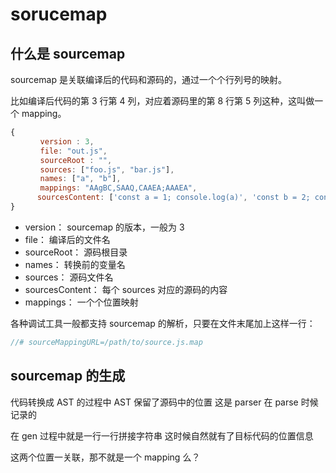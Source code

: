 # sorucemap

## 什么是 sourcemap

sourcemap 是关联编译后的代码和源码的，通过一个个行列号的映射。

比如编译后代码的第 3 行第 4 列，对应着源码里的第 8 行第 5 列这种，这叫做一个 mapping。

```js
{
　　　　version : 3,
　　　　file: "out.js",
　　　　sourceRoot : "",
　　　　sources: ["foo.js", "bar.js"],
　　　　names: ["a", "b"],
　　　　mappings: "AAgBC,SAAQ,CAAEA;AAAEA",
      sourcesContent: ['const a = 1; console.log(a)', 'const b = 2; console.log(b)']
}

```

- version：
  sourcemap 的版本，一般为 3
- file：
  编译后的文件名
- sourceRoot：
  源码根目录
- names：
  转换前的变量名
- sources：
  源码文件名
- sourcesContent：
  每个 sources 对应的源码的内容
- mappings：
  一个个位置映射

各种调试工具一般都支持 sourcemap 的解析，只要在文件末尾加上这样一行：

```js
//# sourceMappingURL=/path/to/source.js.map
```

## sourcemap 的生成

代码转换成 AST 的过程中 AST 保留了源码中的位置 这是 parser 在 parse 时候记录的

在 gen 过程中就是一行一行拼接字符串 这时候自然就有了目标代码的位置信息

这两个位置一关联，那不就是一个 mapping 么？
